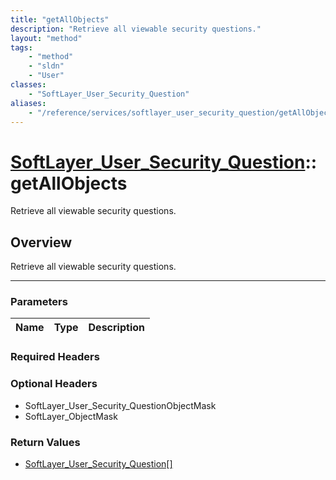 ```yaml
---
title: "getAllObjects"
description: "Retrieve all viewable security questions."
layout: "method"
tags:
    - "method"
    - "sldn"
    - "User"
classes:
    - "SoftLayer_User_Security_Question"
aliases:
    - "/reference/services/softlayer_user_security_question/getAllObjects"
---
```

# [SoftLayer_User_Security_Question](/reference/services/SoftLayer_User_Security_Question)::getAllObjects

Retrieve all viewable security questions.


## Overview 
Retrieve all viewable security questions.

-----

### Parameters 
|Name | Type | Description |
| --- | --- | --- |


### Required Headers


### Optional Headers
* SoftLayer_User_Security_QuestionObjectMask
* SoftLayer_ObjectMask

### Return Values
* <a href='/reference/datatypes/SoftLayer_User_Security_Question'>SoftLayer_User_Security_Question[] </a>




